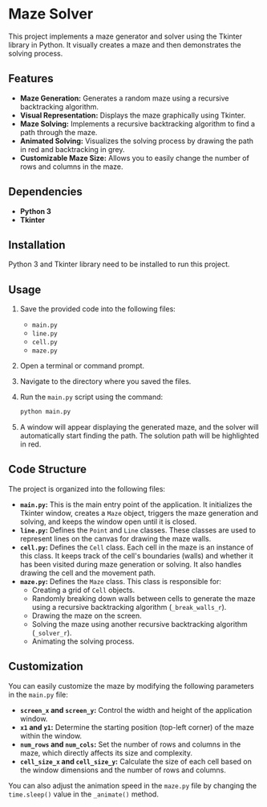 # Maze Solver

This project implements a maze generator and solver using the Tkinter library in Python. It visually creates a maze and then demonstrates the solving process.

## Features

- **Maze Generation:** Generates a random maze using a recursive backtracking algorithm.
- **Visual Representation:** Displays the maze graphically using Tkinter.
- **Maze Solving:** Implements a recursive backtracking algorithm to find a path through the maze.
- **Animated Solving:** Visualizes the solving process by drawing the path in red and backtracking in grey.
- **Customizable Maze Size:** Allows you to easily change the number of rows and columns in the maze.

## Dependencies

- **Python 3** 
- **Tkinter** 

## Installation

Python 3 and Tkinter library need to be installed to run this project.

## Usage

1.  Save the provided code into the following files:

    - `main.py`
    - `line.py`
    - `cell.py`
    - `maze.py`

2.  Open a terminal or command prompt.

3.  Navigate to the directory where you saved the files.

4.  Run the `main.py` script using the command:

    ```bash
    python main.py
    ```

5.  A window will appear displaying the generated maze, and the solver will automatically start finding the path. The solution path will be highlighted in red.

## Code Structure

The project is organized into the following files:

- **`main.py`:** This is the main entry point of the application. It initializes the Tkinter window, creates a `Maze` object, triggers the maze generation and solving, and keeps the window open until it is closed.
- **`line.py`:** Defines the `Point` and `Line` classes. These classes are used to represent lines on the canvas for drawing the maze walls.
- **`cell.py`:** Defines the `Cell` class. Each cell in the maze is an instance of this class. It keeps track of the cell's boundaries (walls) and whether it has been visited during maze generation or solving. It also handles drawing the cell and the movement path.
- **`maze.py`:** Defines the `Maze` class. This class is responsible for:
  - Creating a grid of `Cell` objects.
  - Randomly breaking down walls between cells to generate the maze using a recursive backtracking algorithm (`_break_walls_r`).
  - Drawing the maze on the screen.
  - Solving the maze using another recursive backtracking algorithm (`_solver_r`).
  - Animating the solving process.

## Customization

You can easily customize the maze by modifying the following parameters in the `main.py` file:

- **`screen_x` and `screen_y`:** Control the width and height of the application window.
- **`x1` and `y1`:** Determine the starting position (top-left corner) of the maze within the window.
- **`num_rows` and `num_cols`:** Set the number of rows and columns in the maze, which directly affects its size and complexity.
- **`cell_size_x` and `cell_size_y`:** Calculate the size of each cell based on the window dimensions and the number of rows and columns.

You can also adjust the animation speed in the `maze.py` file by changing the `time.sleep()` value in the `_animate()` method.

